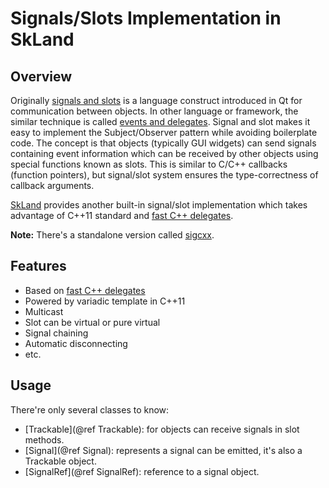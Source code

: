 Signals/Slots Implementation in SkLand
======================================

## Overview

Originally [signals and slots](http://doc.qt.io/qt-5/signalsandslots.html) is a
language construct introduced in Qt for communication between objects. In other
language or framework, the similar technique is
called
[events and delegates](https://technet.microsoft.com/en-us/library/aa903294). Signal
and slot makes it easy to implement the Subject/Observer pattern while avoiding
boilerplate code. The concept is that objects (typically GUI widgets) can send
signals containing event information which can be received by other objects
using special functions known as slots. This is similar to C/C++ callbacks
(function pointers), but signal/slot system ensures the type-correctness of
callback arguments.

[SkLand](https://github.com/zhanggyb/skland) provides another built-in
signal/slot implementation which takes advantage of C++11 standard and [fast C++
delegates](delegates.md).

**Note:** There's a standalone version
called [sigcxx](https://github.com/zhanggyb/sigcxx).

## Features

- Based on [fast C++ delegates](delegates.md)
- Powered by variadic template in C++11
- Multicast
- Slot can be virtual or pure virtual
- Signal chaining
- Automatic disconnecting
- etc.

## Usage

There're only several classes to know:

- [Trackable](@ref Trackable): for objects can receive signals in slot methods.
- [Signal](@ref Signal): represents a signal can be emitted, it's also a Trackable object.
- [SignalRef](@ref SignalRef): reference to a signal object.

